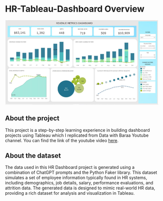 # HR-Tableau-Dashboard Overview

![Dashboard Overview](https://github.com/ClaireC-15/Revenue-Metrics-Analysis/blob/95282f0260ae78fb1472228f0f948bd36581eb75/img/Dashboard.JPG)

## About the project
This project is a step-by-step learning experience in building dashboard projects using Tableau which I replicated from 
Data with Baraa Youtube channel. You can find the link of the youtube video [here](https://www.youtube.com/watch?v=UcGF09Awm4Y).

## About the dataset
The data used in this HR Dashboard project is generated using a combination of ChatGPT prompts and the Python Faker library. This dataset simulates a set of employee information typically found in HR systems, including demographics, job details, salary, performance evaluations, and attrition data. The generated data is designed to mimic real-world HR data, providing a rich dataset for analysis and visualization in Tableau.


